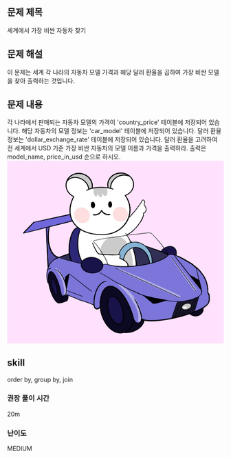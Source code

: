 ## 문제 제목
세계에서 가장 비싼 자동차 찾기

## 문제 해설
이 문제는 세계 각 나라의 자동차 모델 가격과 해당 달러 환율을 곱하여 가장 비싼 모델을 찾아 출력하는 것입니다.

## 문제 내용
각 나라에서 판매되는 자동차 모델의 가격이 'country_price' 테이블에 저장되어 있습니다. 
해당 자동차의 모델 정보는 'car_model' 테이블에 저장되어 있습니다. 
달러 환율 정보는 'dollar_exchange_rate' 테이블에 저장되어 있습니다. 
달러 환율을 고려하여 전 세계에서 USD 기준 가장 비싼 자동차의 모델 이름과 가격을 출력하라. 
출력은 model_name, price_in_usd 순으로 하시오.
![쩌니](./images/softeer.jpg)

## skill
order by, group by, join

### 권장 풀이 시간
20m

### 난이도
MEDIUM